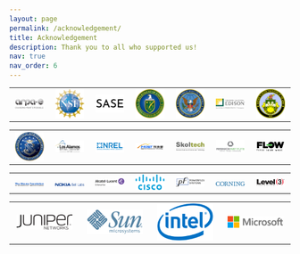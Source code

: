 ```yaml
---
layout: page
permalink: /acknowledgement/
title: Acknowledgement
description: Thank you to all who supported us!
nav: true
nav_order: 6
---
```


<div style="margin-bottom: 10px;">
  <table width="100%" border="0" cellspacing="0" cellpadding="0">
    <tr>
      <td align="center" width="14.28%">
        <img src="..\assets\img\sponsor\1_arpae-logo.jpg" style="width: 90%; max-width: 90%; height: auto;">
      </td>
      <td align="center" width="14.28%">
        <img src="..\assets\img\sponsor\2_NSF-logo.png" style="width: 90%; max-width: 90%; height: auto;">
      </td>
      <td align="center" width="14.28%">
        <img src="..\assets\img\sponsor\3_sase-logo.png" style="width: 90%; max-width: 90%; height: auto;">
      </td>
      <td align="center" width="14.28%">
        <img src="..\assets\img\sponsor\4_DOE-logo.png" style="width: 90%; max-width: 90%; height: auto;">
      </td>
      <td align="center" width="14.28%">
        <img src="..\assets\img\sponsor\5_DTRA-logo.png" style="width: 90%; max-width: 90%; height: auto;">
      </td>
      <td align="center" width="14.28%">
        <img src="..\assets\img\sponsor\6_SCE-logo.jpg" style="width: 90%; max-width: 90%; height: auto;">
      </td>
      <td align="center" width="14.28%">
        <img src="..\assets\img\sponsor\7_ARO-logo.png" style="width: 90%; max-width: 90%; height: auto;">
      </td>
    </tr>
  </table>
</div>

<div style="margin-bottom: 10px;">
  <table width="100%" border="0" cellspacing="0" cellpadding="0">
    <tr>
      <td align="center" width="14.28%">
        <img src="..\assets\img\sponsor\8_AFOSR-logo.jpg" style="width: 90%; max-width: 90%; height: auto;">
      </td>
      <td align="center" width="14.28%">
        <img src="..\assets\img\sponsor\9_Los-Alamos-logo.png" style="width: 90%; max-width: 90%; height: auto;">
      </td>
      <td align="center" width="14.28%">
        <img src="..\assets\img\sponsor\10_NREL-logo-blue.png" style="width: 90%; max-width: 90%; height: auto;">
      </td>
      <td align="center" width="14.28%">
        <img src="..\assets\img\sponsor\11_MOST-logo.png" style="width: 90%; max-width: 90%; height: auto;">
      </td>
      <td align="center" width="14.28%">
        <img src="..\assets\img\sponsor\12_skoltech-logo.png" style="width: 90%; max-width: 90%; height: auto;">
      </td>
      <td align="center" width="14.28%">
        <img src="..\assets\img\sponsor\13_resnick-logo.jpg" style="width: 90%; max-width: 90%; height: auto;">
      </td>
      <td align="center" width="14.28%">
        <img src="..\assets\img\sponsor\14_FLOW-logo-color.png" style="width: 90%; max-width: 90%; height: auto;">
      </td>
    </tr>
  </table>
</div>

<div style="margin-bottom: 10px;">
  <table width="100%" border="0" cellspacing="0" cellpadding="0">
    <tr>
      <td align="center" width="14.28%">
        <img src="..\assets\img\sponsor\15_Okawa-Foundation-title.png" style="width: 90%; max-width: 90%; height: auto;">
      </td>
      <td align="center" width="14.28%">
        <img src="..\assets\img\sponsor\16_NOKIA-Bell-Labs-logo.png" style="width: 90%; max-width: 90%; height: auto;">
      </td>
      <td align="center" width="14.28%">
        <img src="..\assets\img\sponsor\17_Alcatel-Lucent-Enterprise-logo.svg" style="width: 90%; max-width: 90%; height: auto;">
      </td>
      <td align="center" width="14.28%">
        <img src="..\assets\img\sponsor\18_Cisco-logo.svg" style="width: 90%; max-width: 90%; height: auto;">
      </td>
      <td align="center" width="14.28%">
        <img src="..\assets\img\sponsor\19_PowerFlex-Systems-Logo.svg" style="width: 90%; max-width: 90%; height: auto;">
      </td>
      <td align="center" width="14.28%">
        <img src="..\assets\img\sponsor\20_corning-logo.svg" style="width: 90%; max-width: 90%; height: auto;">
      </td>
      <td align="center" width="14.28%">
        <img src="..\assets\img\sponsor\21_Level3-logo.svg" style="width: 90%; max-width: 90%; height: auto;">
      </td>
    </tr>
  </table>
</div>


<div style="margin-bottom: 10px;">
  <table width="57.12%" border="0" cellspacing="0" cellpadding="0">
    <tr>
      <td align="center" width="14.28%">
      <img src="..\assets\img\sponsor\22_juniper-networks-logo.svg" style="width: 90%; max-width: 90%; height: auto;">
      </td>
      <td align="center" width="14.28%">
        <img src="..\assets\img\sponsor\23_Sun-logo.svg" style="width: 90%; max-width: 90%; height: auto;">
      </td>
      <td align="center" width="14.28%">
        <img src="..\assets\img\sponsor\24_Intel-logo.svg" style="width: 90%; max-width: 90%; height: auto;">
      </td>
      <td align="center" width="14.28%">
        <img src="..\assets\img\sponsor\25_Microsoft-logo.svg" style="width: 90%; max-width: 90%; height: auto;">
      </td>
    </tr>
  </table>
</div>
